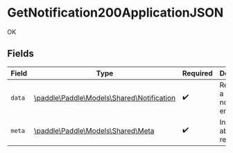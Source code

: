 # GetNotification200ApplicationJSON

OK


## Fields

| Field                                                                            | Type                                                                             | Required                                                                         | Description                                                                      |
| -------------------------------------------------------------------------------- | -------------------------------------------------------------------------------- | -------------------------------------------------------------------------------- | -------------------------------------------------------------------------------- |
| `data`                                                                           | [\paddle\Paddle\Models\Shared\Notification](../../models/shared/Notification.md) | :heavy_check_mark:                                                               | Represents a notification entity.                                                |
| `meta`                                                                           | [\paddle\Paddle\Models\Shared\Meta](../../models/shared/Meta.md)                 | :heavy_check_mark:                                                               | Information about this response.                                                 |